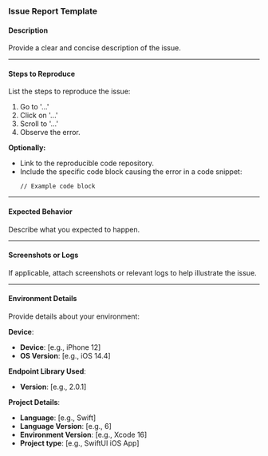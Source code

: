 
### Issue Report Template

#### **Description**
Provide a clear and concise description of the issue.

---

#### **Steps to Reproduce**
List the steps to reproduce the issue:
1. Go to '...'
2. Click on '...'
3. Scroll to '...'
4. Observe the error.

**Optionally:**
- Link to the reproducible code repository.
- Include the specific code block causing the error in a code snippet:
  ```code
  // Example code block
  ```

---

#### **Expected Behavior**
Describe what you expected to happen.

---

#### **Screenshots or Logs**
If applicable, attach screenshots or relevant logs to help illustrate the issue.

---

#### **Environment Details**
Provide details about your environment:

**Device**:
- **Device**: [e.g., iPhone 12]
- **OS Version**: [e.g., iOS 14.4]

**Endpoint Library Used**:
- **Version**: [e.g., 2.0.1]

**Project Details**:
- **Language**: [e.g., Swift]
- **Language Version**: [e.g., 6]
- **Environment Version**: [e.g., Xcode 16]
- **Project type**: [e.g., SwiftUI iOS App]
